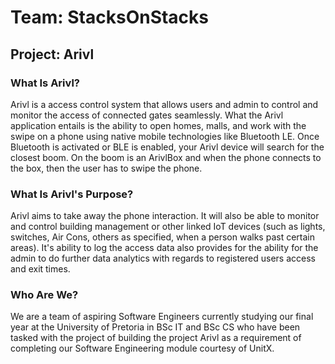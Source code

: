 # Team: StacksOnStacks
## Project: Arivl
### What Is Arivl?
Arivl is a access control system that allows users and admin to control and monitor the access of connected gates seamlessly. What the Arivl application entails is the ability to open homes, malls, and work with the swipe on a phone using native mobile technologies like Bluetooth LE. Once Bluetooth is activated or BLE is enabled, your Arivl device will search for the closest boom. On the boom is an ArivlBox
and when the phone connects to the box, then the user has to swipe the phone. 

### What Is Arivl's Purpose?
Arivl aims to take away the phone interaction. It will also be able to monitor and control building management or other linked IoT devices (such as lights, switches, Air Cons, others as specified, when a person walks past certain areas). It's ability to log the access data also provides for the ability for the admin to do further data analytics with regards to registered users access and exit times.

### Who Are We?
We are a team of aspiring Software Engineers currently studying our final year at the University of Pretoria in BSc IT and BSc CS who have been tasked with the project of building the project Arivl as a requirement of completing our Software Engineering module courtesy of UnitX.
